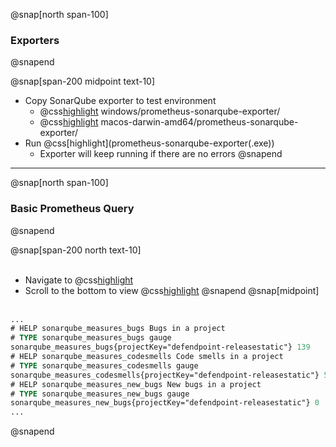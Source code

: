 @snap[north span-100]
### Exporters
@snapend

@snap[span-200 midpoint text-10]
- Copy SonarQube exporter to test environment
  - @css[highlight](Windows:) windows/prometheus-sonarqube-exporter/
  - @css[highlight](Mac:) macos-darwin-amd64/prometheus-sonarqube-exporter/
- Run @css[highlight](prometheus-sonarqube-exporter(.exe&#41;)
  - Exporter will keep running if there are no errors
@snapend

---
@snap[north span-100]
### Basic Prometheus Query
@snapend

@snap[span-200 north text-10]
<br><br>
- Navigate to @css[highlight](localhost:9091/metrics)
- Scroll to the bottom to view @css[highlight](metrics)
@snapend
@snap[midpoint]
<br><br>
```ps
...
# HELP sonarqube_measures_bugs Bugs in a project
# TYPE sonarqube_measures_bugs gauge
sonarqube_measures_bugs{projectKey="defendpoint-releasestatic"} 139
# HELP sonarqube_measures_codesmells Code smells in a project
# TYPE sonarqube_measures_codesmells gauge
sonarqube_measures_codesmells{projectKey="defendpoint-releasestatic"} 5203
# HELP sonarqube_measures_new_bugs New bugs in a project
# TYPE sonarqube_measures_new_bugs gauge
sonarqube_measures_new_bugs{projectKey="defendpoint-releasestatic"} 0
...
```
@snapend